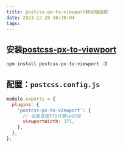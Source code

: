 ```yaml
---
title: postcss-px-to-viewport移动端适配
date: 2023-12-28 16:36:04
tags:
---
```

## 安装[postcss-px-to-viewport](https://vant-contrib.gitee.io/vant/#/zh-CN/advanced-usage#viewport-bu-ju)
``` js
npm install postcss-px-to-viewport -D
```

## 配置：`postcss.config.js`

``` js
module.exports = {
  plugins: {
    'postcss-px-to-viewport': {
      // 设备宽度375计算vw的值
      viewportWidth: 375,
    },
  },
};
```